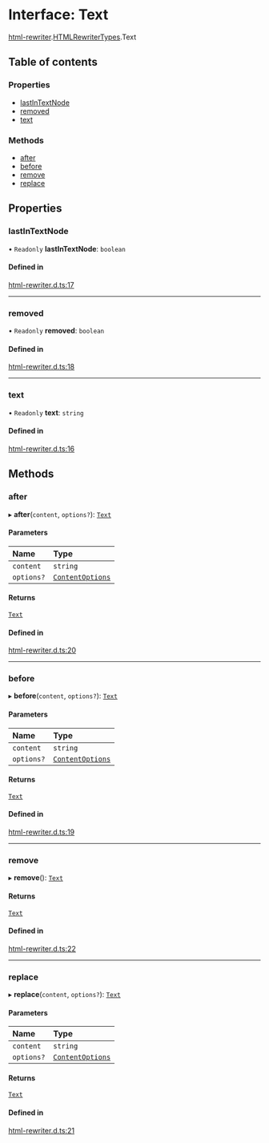 # Interface: Text

[html-rewriter](../modules/html_rewriter.md).[HTMLRewriterTypes](../modules/html_rewriter.HTMLRewriterTypes.md).Text

## Table of contents

### Properties

- [lastInTextNode](html_rewriter.HTMLRewriterTypes.Text.md#lastintextnode)
- [removed](html_rewriter.HTMLRewriterTypes.Text.md#removed)
- [text](html_rewriter.HTMLRewriterTypes.Text.md#text)

### Methods

- [after](html_rewriter.HTMLRewriterTypes.Text.md#after)
- [before](html_rewriter.HTMLRewriterTypes.Text.md#before)
- [remove](html_rewriter.HTMLRewriterTypes.Text.md#remove)
- [replace](html_rewriter.HTMLRewriterTypes.Text.md#replace)

## Properties

### lastInTextNode

• `Readonly` **lastInTextNode**: `boolean`

#### Defined in

[html-rewriter.d.ts:17](https://github.com/goodcodedev/bun-types/blob/8bd1b3a/html-rewriter.d.ts#L17)

___

### removed

• `Readonly` **removed**: `boolean`

#### Defined in

[html-rewriter.d.ts:18](https://github.com/goodcodedev/bun-types/blob/8bd1b3a/html-rewriter.d.ts#L18)

___

### text

• `Readonly` **text**: `string`

#### Defined in

[html-rewriter.d.ts:16](https://github.com/goodcodedev/bun-types/blob/8bd1b3a/html-rewriter.d.ts#L16)

## Methods

### after

▸ **after**(`content`, `options?`): [`Text`](html_rewriter.HTMLRewriterTypes.Text.md)

#### Parameters

| Name | Type |
| :------ | :------ |
| `content` | `string` |
| `options?` | [`ContentOptions`](html_rewriter.HTMLRewriterTypes.ContentOptions.md) |

#### Returns

[`Text`](html_rewriter.HTMLRewriterTypes.Text.md)

#### Defined in

[html-rewriter.d.ts:20](https://github.com/goodcodedev/bun-types/blob/8bd1b3a/html-rewriter.d.ts#L20)

___

### before

▸ **before**(`content`, `options?`): [`Text`](html_rewriter.HTMLRewriterTypes.Text.md)

#### Parameters

| Name | Type |
| :------ | :------ |
| `content` | `string` |
| `options?` | [`ContentOptions`](html_rewriter.HTMLRewriterTypes.ContentOptions.md) |

#### Returns

[`Text`](html_rewriter.HTMLRewriterTypes.Text.md)

#### Defined in

[html-rewriter.d.ts:19](https://github.com/goodcodedev/bun-types/blob/8bd1b3a/html-rewriter.d.ts#L19)

___

### remove

▸ **remove**(): [`Text`](html_rewriter.HTMLRewriterTypes.Text.md)

#### Returns

[`Text`](html_rewriter.HTMLRewriterTypes.Text.md)

#### Defined in

[html-rewriter.d.ts:22](https://github.com/goodcodedev/bun-types/blob/8bd1b3a/html-rewriter.d.ts#L22)

___

### replace

▸ **replace**(`content`, `options?`): [`Text`](html_rewriter.HTMLRewriterTypes.Text.md)

#### Parameters

| Name | Type |
| :------ | :------ |
| `content` | `string` |
| `options?` | [`ContentOptions`](html_rewriter.HTMLRewriterTypes.ContentOptions.md) |

#### Returns

[`Text`](html_rewriter.HTMLRewriterTypes.Text.md)

#### Defined in

[html-rewriter.d.ts:21](https://github.com/goodcodedev/bun-types/blob/8bd1b3a/html-rewriter.d.ts#L21)
